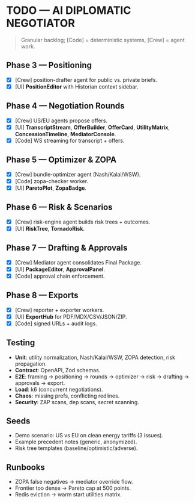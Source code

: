 # TODO — AI DIPLOMATIC NEGOTIATOR
> Granular backlog; [Code] = deterministic systems, [Crew] = agent work.






## Phase 3 — Positioning
- [x] [Crew] position-drafter agent for public vs. private briefs.
- [x] [UI] **PositionEditor** with Historian context sidebar.

## Phase 4 — Negotiation Rounds
- [x] [Crew] US/EU agents propose offers.
- [x] [UI] **TranscriptStream**, **OfferBuilder**, **OfferCard**, **UtilityMatrix**, **ConcessionTimeline**, **MediatorConsole**.
- [x] [Code] WS streaming for transcript + offers.

## Phase 5 — Optimizer & ZOPA
- [x] [Crew] bundle-optimizer agent (Nash/Kalai/WSW).
- [x] [Code] zopa-checker worker.
- [x] [UI] **ParetoPlot**, **ZopaBadge**.

## Phase 6 — Risk & Scenarios
- [x] [Crew] risk-engine agent builds risk trees + outcomes.
- [x] [UI] **RiskTree**, **TornadoRisk**.

## Phase 7 — Drafting & Approvals
- [x] [Crew] Mediator agent consolidates Final Package.
- [x] [UI] **PackageEditor**, **ApprovalPanel**.
- [x] [Code] approval chain enforcement.

## Phase 8 — Exports
- [x] [Crew] reporter + exporter workers.
- [x] [UI] **ExportHub** for PDF/MDX/CSV/JSON/ZIP.
- [x] [Code] signed URLs + audit logs.

## Testing
- **Unit**: utility normalization, Nash/Kalai/WSW, ZOPA detection, risk propagation.
- **Contract**: OpenAPI, Zod schemas.
- **E2E**: framing → positioning → rounds → optimizer → risk → drafting → approvals → export.
- **Load**: k6 (concurrent negotiations).
- **Chaos**: missing prefs, conflicting redlines.
- **Security**: ZAP scans, dep scans, secret scanning.

## Seeds
- Demo scenario: US vs EU on clean energy tariffs (3 issues).
- Example precedent notes (generic, anonymized).
- Risk tree templates (baseline/optimistic/adverse).

## Runbooks
- ZOPA false negatives → mediator override flow.
- Frontier too dense → Pareto cap at 500 points.
- Redis eviction → warm start utilities matrix.
